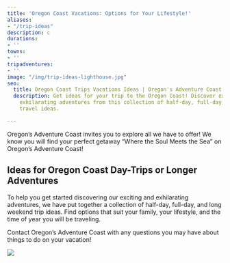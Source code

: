 ```yaml
---
title: 'Oregon Coast Vacations: Options for Your Lifestyle!'
aliases:
- "/trip-ideas"
description: c
durations:
- ''
towns:
- ''
tripadventures:
- ''
image: "/img/trip-ideas-lighthouse.jpg"
seo:
  title: Oregon Coast Trips Vacations Ideas | Oregon's Adventure Coast
  description: Get ideas for your trip to the Oregon Coast! Discover exciting and
    exhilarating adventures from this collection of half-day, full-day, and long weekend
    travel ideas.

---
```

Oregon’s Adventure Coast invites you to explore all we have to offer! We know you will find your perfect getaway “Where the Soul Meets the Sea” on Oregon’s Adventure Coast!

## Ideas for Oregon Coast Day-Trips or Longer Adventures

To help you get started discovering our exciting and exhilarating adventures, we have put together a collection of half-day, full-day, and long weekend trip ideas. Find options that suit your family, your lifestyle, and the time of year you will be traveling.

Contact Oregon’s Adventure Coast with any questions you may have about things to do on your vacation!

[![](/img/fall-special-lodging-695-width.jpg)](/fall15)